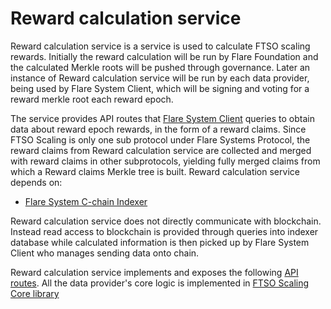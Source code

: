 # Reward calculation service

Reward calculation service is a service is used to calculate FTSO scaling rewards. Initially the reward calculation will be run by Flare Foundation and the calculated Merkle roots will be pushed through governance. Later an instance of Reward calculation service will be run by each data provider, being used by Flare System Client, which will be signing and voting for a reward merkle root each reward epoch.

The service provides API routes that [Flare System Client](https://gitlab.com/flarenetwork/flare-system-client) queries to obtain data about reward epoch rewards, in the form of a reward claims. Since FTSO Scaling is only one sub protocol under Flare Systems Protocol, the reward claims from Reward calculation service are collected and merged with reward claims in other subprotocols, yielding fully merged claims from which a Reward claims Merkle tree is built.
Reward calculation service depends on:
- [Flare System C-chain Indexer](https://gitlab.com/flarenetwork/flare-system-c-chain-indexer)

Reward calculation service does not directly communicate with blockchain. Instead read access to blockchain is provided through queries into indexer database while calculated information is then picked up by Flare System Client who manages sending data onto chain.

Reward calculation service implements and exposes the following [API routes](./docs/reward-calculation-service-API.md).
All the data provider's core logic is implemented in [FTSO Scaling Core library](../../../libs/ftso-core/src/README.md)
